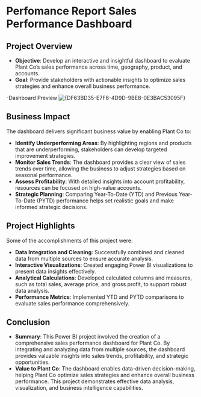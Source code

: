 # Perfomance Report Sales Performance Dashboard

## Project Overview
- **Objective**: Develop an interactive and insightful dashboard to evaluate Plant Co’s sales performance across time, geography, product, and accounts.
- **Goal**: Provide stakeholders with actionable insights to optimize sales strategies and enhance overall business performance.

-Dashboard Preview
![{DF63BD35-E7F6-4D9D-9BE8-0E3BAC53095F}](https://github.com/user-attachments/assets/84bef22e-50ca-4127-9f4b-4b5d8eb9dad5)

## Business Impact
The dashboard delivers significant business value by enabling Plant Co to:
- **Identify Underperforming Areas**: By highlighting regions and products that are underperforming, stakeholders can develop targeted improvement strategies.
- **Monitor Sales Trends**: The dashboard provides a clear view of sales trends over time, allowing the business to adjust strategies based on seasonal performance.
- **Assess Profitability**: With detailed insights into account profitability, resources can be focused on high-value accounts.
- **Strategic Planning**: Comparing Year-To-Date (YTD) and Previous Year-To-Date (PYTD) performance helps set realistic goals and make informed strategic decisions.

## Project Highlights
Some of the accomplishments of this project were:
- **Data Integration and Cleaning**: Successfully combined and cleaned data from multiple sources to ensure accurate analysis.
- **Interactive Visualizations**: Created engaging Power BI visualizations to present data insights effectively.
- **Analytical Calculations**: Developed calculated columns and measures, such as total sales, average price, and gross profit, to support robust data analysis.
- **Performance Metrics**: Implemented YTD and PYTD comparisons to evaluate sales performance comprehensively.

## Conclusion
- **Summary**: This Power BI project involved the creation of a comprehensive sales performance dashboard for Plant Co. By integrating and analyzing data from multiple sources, the dashboard provides valuable insights into sales trends, profitability, and strategic opportunities.
- **Value to Plant Co**: The dashboard enables data-driven decision-making, helping Plant Co optimize sales strategies and enhance overall business performance. This project demonstrates effective data analysis, visualization, and business intelligence capabilities.
